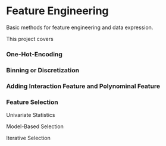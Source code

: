 # Feature Engineering

Basic methods for feature engineering and data expression.

This project covers

### One-Hot-Encoding
### Binning or Discretization
### Adding Interaction Feature and Polynominal Feature
### Feature Selection

Univariate Statistics

Model-Based Selection

Iterative Selection
